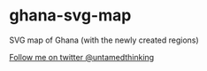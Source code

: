 # ghana-svg-map
SVG map of Ghana (with the newly created regions)

[Follow me on twitter @untamedthinking](https://www.twitter.com/untamedthinking)
